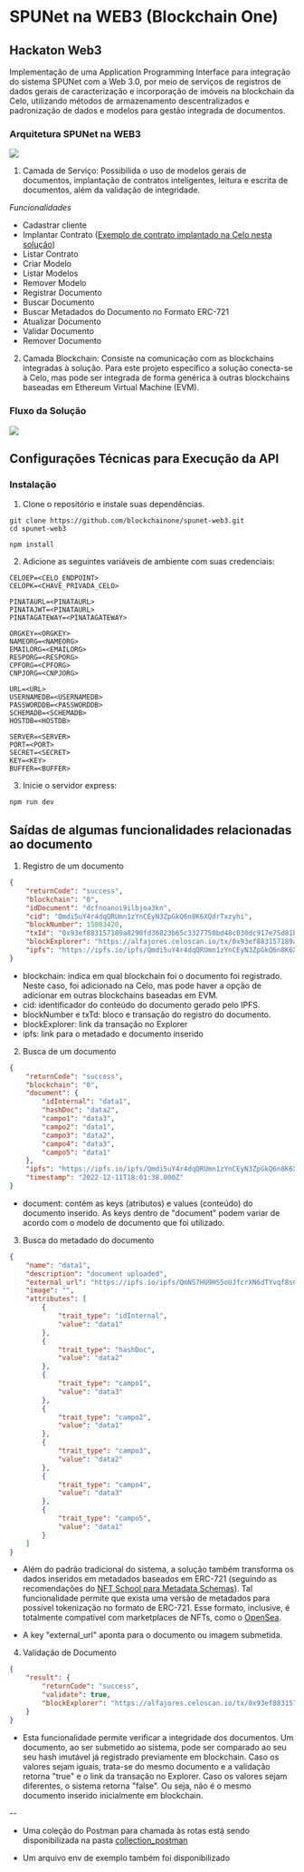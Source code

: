 # SPUNet na WEB3 (Blockchain One)
## Hackaton Web3

Implementação de uma Application Programming Interface para integração do sistema SPUNet com a Web 3.0, por meio de serviços de registros de dados gerais de caracterização e incorporação de imóveis na blockchain da Celo, utilizando métodos de armazenamento descentralizados e padronização de dados e modelos para gestão integrada de documentos.

### Arquitetura SPUNet na WEB3
![](https://gateway.pinata.cloud/ipfs/QmP5rHEtyUB8mAQptapZNyZDiksHAXS6CGPbtQ4tqSi6pY)

1. Camada de Serviço:
Possibilida o uso de modelos gerais de documentos, implantação de contratos inteligentes, leitura e escrita de documentos, além da validação de integridade.

*Funcionalidades*
* Cadastrar cliente
* Implantar Contrato ([Exemplo de contrato implantado na Celo nesta solução](https://alfajores.celoscan.io/address/0x43fe3c0e090fc8c7c01ce64fa1c844f97051400f))
* Listar Contrato
* Criar Modelo
* Listar Modelos
* Remover Modelo
* Registrar Documento
* Buscar Documento
* Buscar Metadados do Documento no Formato ERC-721
* Atualizar Documento
* Validar Documento
* Remover Documento

2. Camada Blockchain:
Consiste na comunicação com as blockchains integradas à solução. Para este projeto específico a solução conecta-se à Celo, mas pode ser integrada de forma genérica à outras blockchains baseadas em Ethereum Virtual Machine (EVM).

### Fluxo da Solução
![](https://gateway.pinata.cloud/ipfs/QmRQpyxNfG64uDCZxsitTfhFvuwBkp2B3NUEgcd6pYnJLK)

## Configurações Técnicas para Execução da API

### Instalação
1. Clone o repositório e instale suas dependências.

```
git clone https://github.com/blockchainone/spunet-web3.git
cd spunet-web3
```

```
npm install
```

2. Adicione as seguintes variáveis de ambiente com suas credenciais:

```
CELOEP=<CELO_ENDPOINT>
CELOPK=<CHAVE_PRIVADA_CELO>

PINATAURL=<PINATAURL>
PINATAJWT=<PINATAURL>
PINATAGATEWAY=<PINATAGATEWAY>

ORGKEY=<ORGKEY>
NAMEORG=<NAMEORG>
EMAILORG=<EMAILORG>
RESPORG=<RESPORG>
CPFORG=<CPFORG>
CNPJORG=<CNPJORG>

URL=<URL>
USERNAMEDB=<USERNAMEDB>
PASSWORDDB=<PASSWORDDB>
SCHEMADB=<SCHEMADB>
HOSTDB=<HOSTDB>

SERVER=<SERVER>
PORT=<PORT>
SECRET=<SECRET>
KEY=<KEY>
BUFFER=<BUFFER>
```

3. Inicie o servidor express:
```
npm run dev
```
## Saídas de algumas funcionalidades relacionadas ao documento

1. Registro de um documento
```JSON
{
    "returnCode": "success",
    "blockchain": "0",
    "idDocument": "dcfnoanoi9ilbjoa3kn",
    "cid": "Qmdi5uY4r4dqQRUmn1zYnCEyN3ZpGkQ6n8K6XQdrTxzyhi",
    "blockNumber": 15083420,
    "txId": "0x93ef883157189a8290fd36823b65c3327750bd48c030dc917e75d81b8610ea80",
    "blockExplorer": "https://alfajores.celoscan.io/tx/0x93ef883157189a8290fd36823b65c3327750bd48c030dc917e75d81b8610ea80",
    "ipfs": "https://ipfs.io/ipfs/Qmdi5uY4r4dqQRUmn1zYnCEyN3ZpGkQ6n8K6XQdrTxzyhi"
}
```

* blockchain: indica em qual blockchain foi o documento foi registrado. Neste caso, foi adicionado na Celo, mas pode haver a opção de adicionar em outras blockchains baseadas em EVM.
* cid: identificador do conteúdo do documento gerado pelo IPFS.
* blockNumber e txTd: bloco e transação do registro do documento.
* blockExplorer: link da transação no Explorer 
* ipfs: link para o metadado e documento inserido

2. Busca de um documento
```JSON
{
    "returnCode": "success",
    "blockchain": "0",
    "document": {
        "idInternal": "data1",
        "hashDoc": "data2",
        "campo1": "data3",
        "campo2": "data1",
        "campo3": "data2",
        "campo4": "data3",
        "campo5": "data1"
    },
    "ipfs": "https://ipfs.io/ipfs/Qmdi5uY4r4dqQRUmn1zYnCEyN3ZpGkQ6n8K6XQdrTxzyhi",
    "timestamp": "2022-12-11T18:01:38.000Z"
}
```

* document: contém as keys (atributos) e values (conteúdo) do documento inserido. As keys dentro de "document" podem variar de acordo com o modelo de documento que foi utilizado.

3. Busca do metadado do documento
```JSON
{
    "name": "data1",
    "description": "document uploaded",
    "external_url": "https://ipfs.io/ipfs/QmNS7HU9HS5oUJfcrXN6dTYvqf8sCXrH2JLzS4m1M1YPDm",
    "image": "",
    "attributes": [
        {
            "trait_type": "idInternal",
            "value": "data1"
        },
        {
            "trait_type": "hashDoc",
            "value": "data2"
        },
        {
            "trait_type": "campo1",
            "value": "data3"
        },
        {
            "trait_type": "campo2",
            "value": "data1"
        },
        {
            "trait_type": "campo3",
            "value": "data2"
        },
        {
            "trait_type": "campo4",
            "value": "data3"
        },
        {
            "trait_type": "campo5",
            "value": "data1"
        }
    ]
}
```

* Além do padrão tradicional do sistema, a solução também transforma os dados inseridos em metadados baseados em ERC-721 (seguindo as recomendações do [NFT School para Metadata Schemas](https://nftschool.dev/reference/metadata-schemas/)). Tal funcionalidade permite que exista uma versão de metadados para possível tokenização no formato de ERC-721. Esse formato, inclusive, é totalmente compatível com marketplaces de NFTs, como o [OpenSea](https://docs.opensea.io/docs/metadata-standards).

* A key "external_url" aponta para o documento ou imagem submetida.

4. Validação de Documento
```JSON
{
    "result": {
        "returnCode": "success",
        "validate": true,
        "blockExplorer": "https://alfajores.celoscan.io/tx/0x93ef883157189a8290fd36823b65c3327750bd48c030dc917e75d81b8610ea80"
    }
}
```

* Esta funcionalidade permite verificar a integridade dos documentos. Um documento, ao ser submetido ao sistema, pode ser comparado ao seu seu hash imutável já registrado previamente em blockchain. Caso os valores sejam iguais, trata-se do mesmo documento e a validação retorna "true" e o link da transação no Explorer. Caso os valores sejam diferentes, o sistema retorna "false". Ou seja, não é o mesmo documento inserido inicialmente em blockchain.

--
* Uma coleção do Postman para chamada às rotas está sendo disponibilizada na pasta [collection_postman](https://github.com/blockchainone/spunet-web3/tree/main/collection_postman)

* Um arquivo env de exemplo também foi disponibilizado
